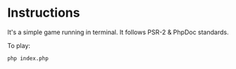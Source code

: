 # Instructions

It's a simple game running in terminal. It follows PSR-2 & PhpDoc standards.

To play:
```bash
php index.php
```